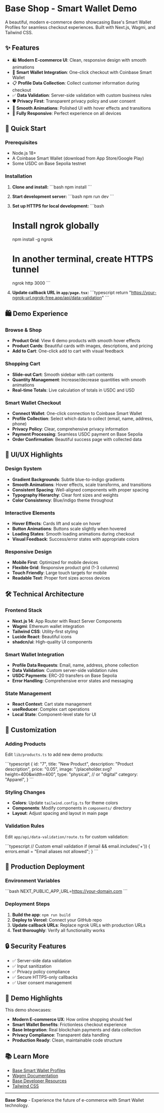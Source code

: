 # Base Shop - Smart Wallet Demo

A beautiful, modern e-commerce demo showcasing Base's Smart Wallet Profiles for seamless checkout experiences. Built with Next.js, Wagmi, and Tailwind CSS.

## ✨ Features

- 🛍️ **Modern E-commerce UI**: Clean, responsive design with smooth animations
- 🔐 **Smart Wallet Integration**: One-click checkout with Coinbase Smart Wallet
- 📋 **Profile Data Collection**: Collect customer information during checkout
- ✅ **Data Validation**: Server-side validation with custom business rules
- 🛡️ **Privacy First**: Transparent privacy policy and user consent
- 🎨 **Smooth Animations**: Polished UI with hover effects and transitions
- 📱 **Fully Responsive**: Perfect experience on all devices

## 🚀 Quick Start

### Prerequisites

- Node.js 18+
- A Coinbase Smart Wallet (download from App Store/Google Play)
- Some USDC on Base Sepolia testnet

### Installation

1. **Clone and install:**
   \`\`\`bash
   npm install
   \`\`\`

2. **Start development server:**
   \`\`\`bash
   npm run dev
   \`\`\`

3. **Set up HTTPS for local development:**
   \`\`\`bash

   # Install ngrok globally

   npm install -g ngrok

   # In another terminal, create HTTPS tunnel

   ngrok http 3000
   \`\`\`

4. **Update callback URL in `app/page.tsx`:**
   \`\`\`typescript
   return "https://your-ngrok-url.ngrok-free.app/api/data-validation"
   \`\`\`

## 🛍️ Demo Experience

### Browse & Shop

- **Product Grid**: View 6 demo products with smooth hover effects
- **Product Cards**: Beautiful cards with images, descriptions, and pricing
- **Add to Cart**: One-click add to cart with visual feedback

### Shopping Cart

- **Slide-out Cart**: Smooth sidebar with cart contents
- **Quantity Management**: Increase/decrease quantities with smooth animations
- **Real-time Totals**: Live calculation of totals in USDC and USD

### Smart Wallet Checkout

- **Connect Wallet**: One-click connection to Coinbase Smart Wallet
- **Profile Collection**: Select which data to collect (email, name, address, phone)
- **Privacy Policy**: Clear, comprehensive privacy information
- **Payment Processing**: Seamless USDC payment on Base Sepolia
- **Order Confirmation**: Beautiful success page with collected data

## 🎨 UI/UX Highlights

### Design System

- **Gradient Backgrounds**: Subtle blue-to-indigo gradients
- **Smooth Animations**: Hover effects, scale transforms, and transitions
- **Consistent Spacing**: Well-aligned components with proper spacing
- **Typography Hierarchy**: Clear font sizes and weights
- **Color Consistency**: Blue/indigo theme throughout

### Interactive Elements

- **Hover Effects**: Cards lift and scale on hover
- **Button Animations**: Buttons scale slightly when hovered
- **Loading States**: Smooth loading animations during checkout
- **Visual Feedback**: Success/error states with appropriate colors

### Responsive Design

- **Mobile First**: Optimized for mobile devices
- **Flexible Grid**: Responsive product grid (1-3 columns)
- **Touch Friendly**: Large touch targets for mobile
- **Readable Text**: Proper font sizes across devices

## 🛠️ Technical Architecture

### Frontend Stack

- **Next.js 14**: App Router with React Server Components
- **Wagmi**: Ethereum wallet integration
- **Tailwind CSS**: Utility-first styling
- **Lucide React**: Beautiful icons
- **shadcn/ui**: High-quality UI components

### Smart Wallet Integration

- **Profile Data Requests**: Email, name, address, phone collection
- **Data Validation**: Custom server-side validation rules
- **USDC Payments**: ERC-20 transfers on Base Sepolia
- **Error Handling**: Comprehensive error states and messaging

### State Management

- **React Context**: Cart state management
- **useReducer**: Complex cart operations
- **Local State**: Component-level state for UI

## 🔧 Customization

### Adding Products

Edit `lib/products.ts` to add new demo products:

\`\`\`typescript
{
id: "7",
title: "New Product",
description: "Product description",
price: "0.05",
image: "/placeholder.svg?height=400&width=400",
type: "physical", // or "digital"
category: "Apparel",
}
\`\`\`

### Styling Changes

- **Colors**: Update `tailwind.config.ts` for theme colors
- **Components**: Modify components in `components/` directory
- **Layout**: Adjust spacing and layout in main page

### Validation Rules

Edit `app/api/data-validation/route.ts` for custom validation:

\`\`\`typescript
// Custom email validation
if (email && email.includes('+')) {
errors.email = "Email aliases not allowed";
}
\`\`\`

## 🚀 Production Deployment

### Environment Variables

\`\`\`bash
NEXT_PUBLIC_APP_URL=https://your-domain.com
\`\`\`

### Deployment Steps

1. **Build the app**: `npm run build`
2. **Deploy to Vercel**: Connect your GitHub repo
3. **Update callback URLs**: Replace ngrok URLs with production URLs
4. **Test thoroughly**: Verify all functionality works

## 🔒 Security Features

- ✅ Server-side data validation
- ✅ Input sanitization
- ✅ Privacy policy compliance
- ✅ Secure HTTPS-only callbacks
- ✅ User consent management

## 🎯 Demo Highlights

This demo showcases:

- **Modern E-commerce UX**: How online shopping should feel
- **Smart Wallet Benefits**: Frictionless checkout experience
- **Base Integration**: Real blockchain payments and data collection
- **Privacy Compliance**: Transparent data handling
- **Production Ready**: Clean, maintainable code structure

## 📚 Learn More

- [Base Smart Wallet Profiles](https://docs.base.org/smart-wallet/profiles)
- [Wagmi Documentation](https://wagmi.sh)
- [Base Developer Resources](https://base.org/docs)
- [Tailwind CSS](https://tailwindcss.com)

---

**Base Shop** - Experience the future of e-commerce with Smart Wallet technology.

